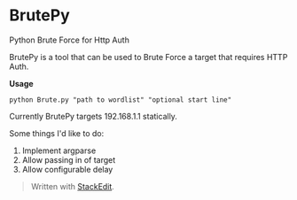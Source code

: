 
# BrutePy
Python Brute Force for Http Auth

BrutePy is a tool that can be used to Brute Force a target that requires HTTP Auth.


**Usage**

```
python Brute.py "path to wordlist" "optional start line"
```

Currently BrutePy targets 192.168.1.1 statically.

Some things I'd like to do:

 1. Implement argparse
 2. Allow passing in of target
 3. Allow configurable delay

> Written with [StackEdit](https://stackedit.io/).
